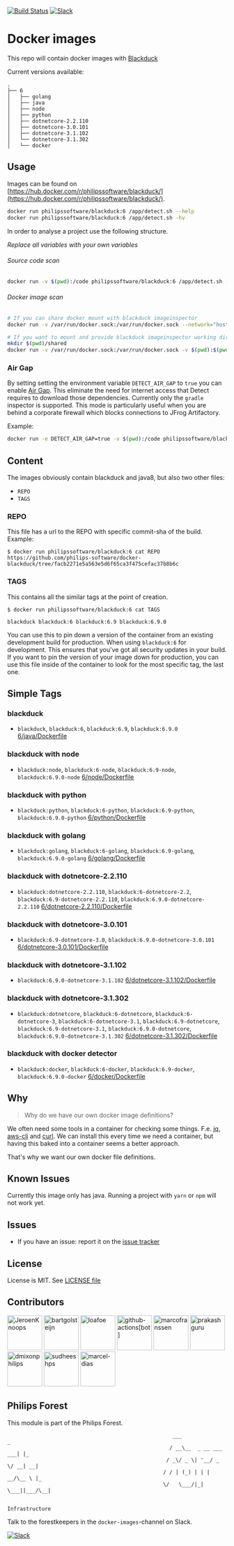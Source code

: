 [![Build Status](https://github.com/philips-software/docker-blackduck/workflows/build/badge.svg)](https://github.com/philips-software/docker-blackduck/actions/)
[![Slack](https://philips-software-slackin.now.sh/badge.svg)](https://philips-software-slackin.now.sh)

# Docker images

This repo will contain docker images with [Blackduck](https://www.blackducksoftware.com/)

Current versions available:

```
.
├── 6
│   ├── golang
│   ├── java
│   ├── node
│   ├── python
│   ├── dotnetcore-2.2.110
│   ├── dotnetcore-3.0.101
│   ├── dotnetcore-3.1.102
│   └── dotnetcore-3.1.302
│   └── docker
```

## Usage

Images can be found on [https://hub.docker.com/r/philipssoftware/blackduck/](https://hub.docker.com/r/philipssoftware/blackduck/).

``` bash
docker run philipssoftware/blackduck:6 /app/detect.sh --help
docker run philipssoftware/blackduck:6 /app/detect.sh -hv 
```

In order to analyse a project use the following structure.

_Replace all <your-xxxxx> variables with your own variables_

###### Source code scan
``` bash
docker run -v $(pwd):/code philipssoftware/blackduck:6 /app/detect.sh --blackduck.url=<your-blackduck-url> --blackduck.api.token=<your-token> --blackduck.trust.cert=true --detect.policy.check=true --detect.source.path=/code --detect.project.name=<your-project-name> --detect.project.version.name=<your-version>
```

###### Docker image scan
``` bash
# If you can share docker mount with blackduck imageinspector
docker run -v /var/run/docker.sock:/var/run/docker.sock --network="host" philipssoftware/blackduck:6-docker /app/detect.sh --blackduck.url=<your-blackduck-url> --blackduck.api.token=<your-token> --blackduck.trust.cert=true --detect.policy.check=true --detect.project.name=<your-project-name> --detect.project.version.name=<your-version> --detect.docker.image=<your-image>

# If you want to mount and provide blackduck imageinspector working directory
mkdir $(pwd)/shared
docker run -v /var/run/docker.sock:/var/run/docker.sock -v $(pwd):$(pwd) --network="host" -w $(pwd) philipssoftware/blackduck:6-docker /airgap/packaged-inspectors/docker/blackduck-docker-inspector.sh --blackduck.url=<your-blackduck-url> --blackduck.api.token=<your-token> --blackduck.trust.cert=true --detect.policy.check=true --detect.project.name=<your-project-name> --detect.project.version.name=<your-version> --detect.docker.image=<your-image> --shared.dir.path.local=$(pwd)/shared
```



### Air Gap

By setting setting the environment variable `DETECT_AIR_GAP` to `true` you can enable [Air Gap](https://synopsys.atlassian.net/wiki/spaces/INTDOCS/pages/88506397/Running+Synopsys+Detect+in+Air+Gap+Offline+and+Dry+Run+Modes). This eliminate the need for internet access that Detect requires to download those dependencies. Currently only the `gradle` inspector is supported. This mode is particularly useful when you are behind a corporate firewall which blocks connections to JFrog Artifactory.

Example:

```bash
docker run -e DETECT_AIR_GAP=true -v $(pwd):/code philipssoftware/blackduck:6 /app/detect.sh --blackduck.url=<your-blackduck-url> --blackduck.api.token=<your-token> --blackduck.trust.cert=true --detect.policy.check=true --detect.source.path=/code --detect.project.name=<your-project-name> --detect.project.version.name=<your-version>
```

## Content

The images obviously contain blackduck and java8, but also two other files:

- `REPO`
- `TAGS`

### REPO

This file has a url to the REPO with specific commit-sha of the build.
Example: 

```
$ docker run philipssoftware/blackduck:6 cat REPO
https://github.com/philips-software/docker-blackduck/tree/facb2271e5a563e5d6f65ca3f475cefac37b8b6c
```

### TAGS

This contains all the similar tags at the point of creation. 

```
$ docker run philipssoftware/blackduck:6 cat TAGS

blackduck blackduck:6 blackduck:6.9 blackduck:6.9.0

```

You can use this to pin down a version of the container from an existing development build for production. When using `blackduck:6` for development. This ensures that you've got all security updates in your build. If you want to pin the version of your image down for production, you can use this file inside of the container to look for the most specific tag, the last one.

## Simple Tags

### blackduck
- `blackduck`, `blackduck:6`, `blackduck:6.9`, `blackduck:6.9.0` [6/java/Dockerfile](6/java/Dockerfile)

### blackduck with node
- `blackduck:node`, `blackduck:6-node`, `blackduck:6.9-node`, `blackduck:6.9.0-node` [6/node/Dockerfile](6/node/Dockerfile)

### blackduck with python
- `blackduck:python`, `blackduck:6-python`, `blackduck:6.9-python`, `blackduck:6.9.0-python` [6/python/Dockerfile](6/python/Dockerfile)

### blackduck with golang
- `blackduck:golang`, `blackduck:6-golang`, `blackduck:6.9-golang`, `blackduck:6.9.0-golang` [6/golang/Dockerfile](6/golang/Dockerfile)

### blackduck with dotnetcore-2.2.110
- `blackduck:dotnetcore-2.2.110`, `blackduck:6-dotnetcore-2.2`, `blackduck:6.9-dotnetcore-2.2.110`, `blackduck:6.9.0-dotnetcore-2.2.110` [6/dotnetcore-2.2.110/Dockerfile](6/dotnetcore-2.2.110/Dockerfile)

### blackduck with dotnetcore-3.0.101
- `blackduck:6.9-dotnetcore-3.0`, `blackduck:6.9.0-dotnetcore-3.0.101` [6/dotnetcore-3.0.101/Dockerfile](6/dotnetcore-3.0.101/Dockerfile)

### blackduck with dotnetcore-3.1.102
- `blackduck:6.9.0-dotnetcore-3.1.102` [6/dotnetcore-3.1.102/Dockerfile](6/dotnetcore-3.1.102/Dockerfile)

### blackduck with dotnetcore-3.1.302
- `blackduck:dotnetcore`, `blackduck:6-dotnetcore`, `blackduck:6-dotnetcore-3`, `blackduck:6-dotnetcore-3.1`, `blackduck:6.9-dotnetcore`, `blackduck:6.9-dotnetcore-3.1`, `blackduck:6.9.0-dotnetcore`, `blackduck:6.9.0-dotnetcore-3.1.302` [6/dotnetcore-3.1.302/Dockerfile](6/dotnetcore-3.1.302/Dockerfile)

### blackduck with docker detector
- `blackduck:docker`, `blackduck:6-docker`, `blackduck:6.9-docker`, `blackduck:6.9.0-docker` [6/docker/Dockerfile](6/docker/Dockerfile)


## Why

> Why do we have our own docker image definitions?

We often need some tools in a container for checking some things. F.e. [jq](https://stedolan.github.io/jq/), [aws-cli](https://aws.amazon.com/cli/) and [curl](https://curl.haxx.se/).
We can install this every time we need a container, but having this baked into a container seems a better approach.

That's why we want our own docker file definitions.

## Known Issues

Currently this image only has java. Running a project with `yarn` or `npm` will not work yet.

## Issues

- If you have an issue: report it on the [issue tracker](https://github.com/philips-software/docker-blackduck/issues)

## License

License is MIT. See [LICENSE file](LICENSE.md)

## Contributors

[//]: contributor-faces
<a href="https://github.com/JeroenKnoops"><img src="https://avatars1.githubusercontent.com/u/10019?v=4" title="JeroenKnoops" width="80" height="80"></a>
<a href="https://github.com/bartgolsteijn"><img src="https://avatars0.githubusercontent.com/u/3263880?v=4" title="bartgolsteijn" width="80" height="80"></a>
<a href="https://github.com/loafoe"><img src="https://avatars2.githubusercontent.com/u/14123216?v=4" title="loafoe" width="80" height="80"></a>
<a href="https://github.com/apps/github-actions"><img src="https://avatars2.githubusercontent.com/in/15368?v=4" title="github-actions[bot]" width="80" height="80"></a>
<a href="https://github.com/marcofranssen"><img src="https://avatars1.githubusercontent.com/u/694733?v=4" title="marcofranssen" width="80" height="80"></a>
<a href="https://github.com/prakashguru"><img src="https://avatars3.githubusercontent.com/u/11089125?v=4" title="prakashguru" width="80" height="80"></a>
<a href="https://github.com/dmixonphilips"><img src="https://avatars0.githubusercontent.com/u/56551812?v=4" title="dmixonphilips" width="80" height="80"></a>
<a href="https://github.com/sudheeshps"><img src="https://avatars1.githubusercontent.com/u/40300928?v=4" title="sudheeshps" width="80" height="80"></a>
<a href="https://github.com/marcel-dias"><img src="https://avatars2.githubusercontent.com/u/233598?v=4" title="marcel-dias" width="80" height="80"></a>

[//]: contributor-faces

## Philips Forest

This module is part of the Philips Forest.

```
                                                     ___                   _
                                                    / __\__  _ __ ___  ___| |_
                                                   / _\/ _ \| '__/ _ \/ __| __|
                                                  / / | (_) | | |  __/\__ \ |_
                                                  \/   \___/|_|  \___||___/\__|  

                                                                 Infrastructure
```

Talk to the forestkeepers in the `docker-images`-channel on Slack.

[![Slack](https://philips-software-slackin.now.sh/badge.svg)](https://philips-software-slackin.now.sh)
